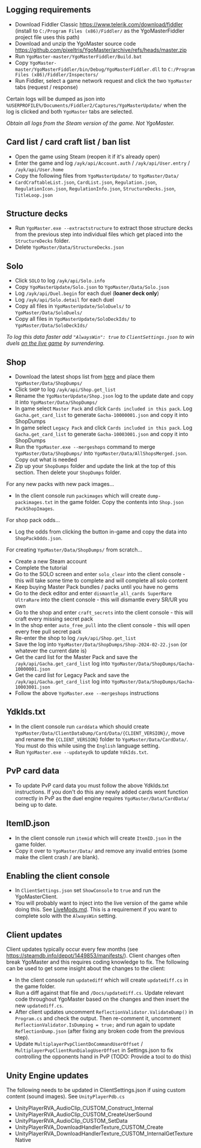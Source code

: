 ## Logging requirements

- Download Fiddler Classic https://www.telerik.com/download/fiddler (install to `C:/Program Files (x86)/Fiddler/` as the YgoMasterFiddler project file uses this path)
- Download and unzip the YgoMaster source code https://github.com/pixeltris/YgoMaster/archive/refs/heads/master.zip
- Run `YgoMaster-master/YgoMasterFiddler/Build.bat`
- Copy `YgoMaster-master/YgoMasterFiddler/bin/Debug/YgoMasterFiddler.dll` to `C:/Program Files (x86)/Fiddler/Inspectors/`
- Run Fiddler, select a game network request and click the two `YgoMaster` tabs (request / response)

Certain logs will be dumped as json into `%USERPROFILE%/Documents/Fiddler2/Captures/YgoMasterUpdate/` when the log is clicked and both `YgoMaster` tabs are selected.

*Obtain all logs from the Steam version of the game. Not YgoMaster.*

## Card list / card craft list / ban list

- Open the game using Steam (reopen it if it's already open)
- Enter the game and log `/ayk/api/Account.auth` / `/ayk/api/User.entry` / `/ayk/api/User.home`
- Copy the following files from `YgoMasterUpdate/` to `YgoMaster/Data/`
- `CardCraftableList.json`, `CardList.json`, `Regulation.json`, `RegulationIcon.json`, `RegulationInfo.json`, `StructureDecks.json`, `TitleLoop.json`

## Structure decks

- Run `YgoMaster.exe --extractstructure` to extract those structure decks from the previous step into individual files which get placed into the `StructureDecks` folder.
- Delete `YgoMaster/Data/StructureDecks.json`

## Solo

- Click `SOLO` to log `/ayk/api/Solo.info`
- Copy `YgoMasterUpdate/Solo.json` to `YgoMaster/Data/Solo.json`
- Log `/ayk/api/Duel.begin` for each duel (**loaner deck only**)
- Log `/ayk/api/Solo.detail` for each duel
- Copy all files in `YgoMasterUpdate/SoloDuels/` to `YgoMaster/Data/SoloDuels/`
- Copy all files in `YgoMasterUpdate/SoloDeckIds/` to `YgoMaster/Data/SoloDeckIds/`

*To log this data faster add `"AlwaysWin": true` to `ClientSettings.json` to win duels [on the live game](LiveMods.md) by surrendering.*

## Shop

- Download the latest shops list from [here](https://github.com/pixeltris/YgoMaster/issues/129) and place them `YgoMaster/Data/ShopDumps/`
- Click `SHOP` to log `/ayk/api/Shop.get_list`
- Rename the `YgoMasterUpdate/Shop.json` log to the update date and copy it into `YgoMaster/Data/ShopDumps/`
- In game select `Master Pack` and click `Cards included in this pack`. Log `Gacha.get_card_list` to generate `Gacha-10000001.json` and copy it into ShopDumps
- In game select `Legacy Pack` and click `Cards included in this pack`. Log `Gacha.get_card_list` to generate `Gacha-10003001.json` and copy it into ShopDumps
- Run the `YgoMaster.exe --mergeshops` command to merge `YgoMaster/Data/ShopDumps/` into `YgoMaster/Data/AllShopsMerged.json`. Copy out what is needed
- Zip up your `ShopDumps` folder and update the link at the top of this section. Then delete your `ShopDumps` folder.

For any new packs with new pack images...

- In the client console run `packimages` which will create `dump-packimages.txt` in the game folder. Copy the contents into `Shop.json` `PackShopImages`.

For shop pack odds...

- Log the odds from clicking the button in-game and copy the data into `ShopPackOdds.json`.

For creating `YgoMaster/Data/ShopDumps/` from scratch...

- Create a new Steam account
- Complete the tutorial
- Go to the SOLO screen and enter `solo_clear` into the client console - this will take some time to complete and will complete all solo content
- Keep buying Master Pack bundles / packs until you have no gems
- Go to the deck editor and enter `dismantle_all_cards SuperRare UltraRare` into the client console - this will dismantle every SR/UR you own
- Go to the shop and enter `craft_secrets` into the client console - this will craft every missing secret pack
- In the shop enter `auto_free_pull` into the client console - this will open every free pull secret pack
- Re-enter the shop to log `/ayk/api/Shop.get_list`
- Save the log into `YgoMaster/Data/ShopDumps/Shop-2024-02-22.json` (or whatever the current date is)
- Get the card list for the Master Pack and save the `/ayk/api/Gacha.get_card_list` log into `YgoMaster/Data/ShopDumps/Gacha-10000001.json`
- Get the card list for Legacy Pack and save the `/ayk/api/Gacha.get_card_list` log into `YgoMaster/Data/ShopDumps/Gacha-10003001.json`
- Follow the above `YgoMaster.exe --mergeshops` instructions

## YdkIds.txt

- In the client console run `carddata` which should create `YgoMaster/Data/ClientDataDump/Card/Data/{CLIENT_VERSION}/`, move and rename the `{CLIENT_VERSION}` folder to `YgoMaster/Data/CardData/`. You must do this while using the `English` language setting.
- Run `YgoMaster.exe --updateydk` to update `YdkIds.txt`.

## PvP card data

- To update PvP card data you must follow the above YdkIds.txt instructions. If you don't do this any newly added cards wont function correctly in PvP as the duel engine requires `YgoMaster/Data/CardData/` being up to date.

## ItemID.json

- In the client console run `itemid` which will create `ItemID.json` in the game folder.
- Copy it over to `YgoMaster/Data/` and remove any invalid entries (some make the client crash / are blank).

## Enabling the client console

- In `ClientSettings.json` set `ShowConsole` to `true` and run the YgoMasterClient.
- You will probably want to inject into the live version of the game while doing this. See [LiveMods.md](LiveMods.md). This is a requirement if you want to complete solo with the `AlwaysWin` setting.

## Client updates

Client updates typically occur every few months (see https://steamdb.info/depot/1449853/manifests/). Client changes often break YgoMaster and this requires coding knowledge to fix. The following can be used to get some insight about the changes to the client:

- In the client console run `updatediff` which will create `updatediff.cs` in the game folder.
- Run a diff against that file and `/Docs/updatediff.cs`. Update relevant code throughout YgoMaster based on the changes and then insert the new `updatediff.cs`.
- After client updates uncomment `ReflectionValidator.ValidateDump()` in `Program.cs` and check the output. Then re-comment it, uncomment `ReflectionValidator.IsDumping = true;` and run again to update `ReflectionDump.json` (after fixing any broken code from the previous step).
- Update `MultiplayerPvpClientDoCommandUserOffset` / `MultiplayerPvpClientRunDialogUserOffset` in Settings.json to fix controlling the opponents hand in PvP (TODO: Provide a tool to do this)

## Unity Engine updates

The following needs to be updated in ClientSettings.json if using custom content (sound images). See `UnityPlayerPdb.cs`

- UnityPlayerRVA_AudioClip_CUSTOM_Construct_Internal
- UnityPlayerRVA_AudioClip_CUSTOM_CreateUserSound
- UnityPlayerRVA_AudioClip_CUSTOM_SetData
- UnityPlayerRVA_DownloadHandlerTexture_CUSTOM_Create
- UnityPlayerRVA_DownloadHandlerTexture_CUSTOM_InternalGetTextureNative